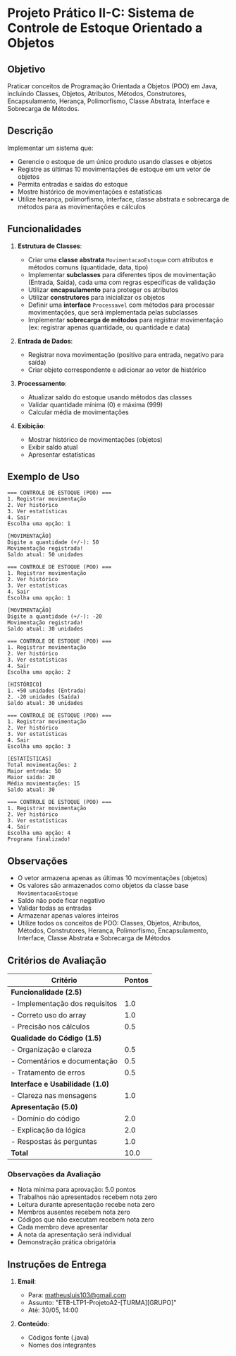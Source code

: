 # Projeto Prático II-C: Sistema de Controle de Estoque Orientado a Objetos

## Objetivo
Praticar conceitos de Programação Orientada a Objetos (POO) em Java, incluindo Classes, Objetos, Atributos, Métodos, Construtores, Encapsulamento, Herança, Polimorfismo, Classe Abstrata, Interface e Sobrecarga de Métodos.

## Descrição
Implementar um sistema que:
- Gerencie o estoque de um único produto usando classes e objetos
- Registre as últimas 10 movimentações de estoque em um vetor de objetos
- Permita entradas e saídas do estoque
- Mostre histórico de movimentações e estatísticas
- Utilize herança, polimorfismo, interface, classe abstrata e sobrecarga de métodos para as movimentações e cálculos

## Funcionalidades
1. **Estrutura de Classes**:
   - Criar uma **classe abstrata** `MovimentacaoEstoque` com atributos e métodos comuns (quantidade, data, tipo)
   - Implementar **subclasses** para diferentes tipos de movimentação (Entrada, Saída), cada uma com regras específicas de validação
   - Utilizar **encapsulamento** para proteger os atributos
   - Utilizar **construtores** para inicializar os objetos
   - Definir uma **interface** `Processavel` com métodos para processar movimentações, que será implementada pelas subclasses
   - Implementar **sobrecarga de métodos** para registrar movimentação (ex: registrar apenas quantidade, ou quantidade e data)

2. **Entrada de Dados**:
   - Registrar nova movimentação (positivo para entrada, negativo para saída)
   - Criar objeto correspondente e adicionar ao vetor de histórico

3. **Processamento**:
   - Atualizar saldo do estoque usando métodos das classes
   - Validar quantidade mínima (0) e máxima (999)
   - Calcular média de movimentações

4. **Exibição**:
   - Mostrar histórico de movimentações (objetos)
   - Exibir saldo atual
   - Apresentar estatísticas

## Exemplo de Uso
```
=== CONTROLE DE ESTOQUE (POO) ===
1. Registrar movimentação
2. Ver histórico
3. Ver estatísticas
4. Sair
Escolha uma opção: 1

[MOVIMENTAÇÃO]
Digite a quantidade (+/-): 50
Movimentação registrada!
Saldo atual: 50 unidades

=== CONTROLE DE ESTOQUE (POO) ===
1. Registrar movimentação
2. Ver histórico
3. Ver estatísticas
4. Sair
Escolha uma opção: 1

[MOVIMENTAÇÃO]
Digite a quantidade (+/-): -20
Movimentação registrada!
Saldo atual: 30 unidades

=== CONTROLE DE ESTOQUE (POO) ===
1. Registrar movimentação
2. Ver histórico
3. Ver estatísticas
4. Sair
Escolha uma opção: 2

[HISTÓRICO]
1. +50 unidades (Entrada)
2. -20 unidades (Saída)
Saldo atual: 30 unidades

=== CONTROLE DE ESTOQUE (POO) ===
1. Registrar movimentação
2. Ver histórico
3. Ver estatísticas
4. Sair
Escolha uma opção: 3

[ESTATÍSTICAS]
Total movimentações: 2
Maior entrada: 50
Maior saída: 20
Média movimentações: 15
Saldo atual: 30

=== CONTROLE DE ESTOQUE (POO) ===
1. Registrar movimentação
2. Ver histórico
3. Ver estatísticas
4. Sair
Escolha uma opção: 4
Programa finalizado!
```

## Observações
- O vetor armazena apenas as últimas 10 movimentações (objetos)
- Os valores são armazenados como objetos da classe base `MovimentacaoEstoque`
- Saldo não pode ficar negativo
- Validar todas as entradas
- Armazenar apenas valores inteiros
- Utilize todos os conceitos de POO: Classes, Objetos, Atributos, Métodos, Construtores, Herança, Polimorfismo, Encapsulamento, Interface, Classe Abstrata e Sobrecarga de Métodos

## Critérios de Avaliação

| Critério                               | Pontos |
|---------------------------------------|--------|
| **Funcionalidade (2.5)**              |        |
| - Implementação dos requisitos        | 1.0    |
| - Correto uso do array               | 1.0    |
| - Precisão nos cálculos              | 0.5    |
| **Qualidade do Código (1.5)**         |        |
| - Organização e clareza              | 0.5    |
| - Comentários e documentação         | 0.5    |
| - Tratamento de erros               | 0.5    |
| **Interface e Usabilidade (1.0)**     |        |
| - Clareza nas mensagens             | 1.0    |
| **Apresentação (5.0)**                |        |
| - Domínio do código                 | 2.0    |
| - Explicação da lógica              | 2.0    |
| - Respostas às perguntas            | 1.0    |
| **Total**                             | 10.0   |

### Observações da Avaliação
- Nota mínima para aprovação: 5.0 pontos
- Trabalhos não apresentados recebem nota zero
- Leitura durante apresentação recebe nota zero
- Membros ausentes recebem nota zero
- Códigos que não executam recebem nota zero
- Cada membro deve apresentar
- A nota da apresentação será individual
- Demonstração prática obrigatória


## Instruções de Entrega
1. **Email**:
   - Para: matheusluis103@gmail.com
   - Assunto: "ETB-LTP1-ProjetoA2-[TURMA][GRUPO]"
   - Até: 30/05, 14:00

2. **Conteúdo**:
   - Códigos fonte (.java)
   - Nomes dos integrantes
